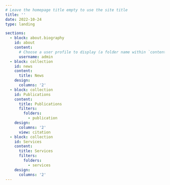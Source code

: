 ```yaml
---
# Leave the homepage title empty to use the site title
title: ''
date: 2022-10-24
type: landing

sections:
  - block: about.biography
    id: about
    content:
      # Choose a user profile to display (a folder name within `content/authors/`)
      username: admin
  - block: collection
    id: news
    content:
      title: News
    design:
      columns: '2'
  - block: collection
    id: Publications
    content:
      title: Publications
      filters:
        folders:
          - publication
    design:
      columns: '2'
      view: citation
  - block: collection
    id: Services
    content:
      title: Services
      filters:
        folders:
          - services
    design:
      columns: '2'
---
```

